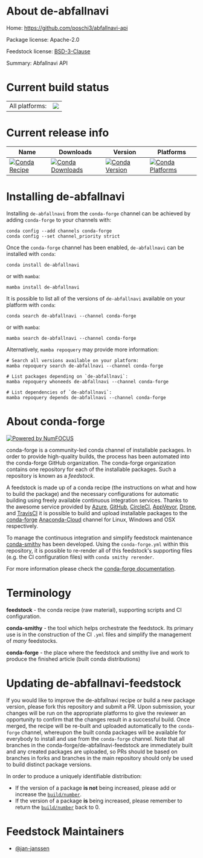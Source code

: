 About de-abfallnavi
===================

Home: https://github.com/poschi3/abfallnavi-api

Package license: Apache-2.0

Feedstock license: [BSD-3-Clause](https://github.com/conda-forge/de-abfallnavi-feedstock/blob/main/LICENSE.txt)

Summary: Abfallnavi API

Current build status
====================


<table><tr><td>All platforms:</td>
    <td>
      <a href="https://dev.azure.com/conda-forge/feedstock-builds/_build/latest?definitionId=17516&branchName=main">
        <img src="https://dev.azure.com/conda-forge/feedstock-builds/_apis/build/status/de-abfallnavi-feedstock?branchName=main">
      </a>
    </td>
  </tr>
</table>

Current release info
====================

| Name | Downloads | Version | Platforms |
| --- | --- | --- | --- |
| [![Conda Recipe](https://img.shields.io/badge/recipe-de--abfallnavi-green.svg)](https://anaconda.org/conda-forge/de-abfallnavi) | [![Conda Downloads](https://img.shields.io/conda/dn/conda-forge/de-abfallnavi.svg)](https://anaconda.org/conda-forge/de-abfallnavi) | [![Conda Version](https://img.shields.io/conda/vn/conda-forge/de-abfallnavi.svg)](https://anaconda.org/conda-forge/de-abfallnavi) | [![Conda Platforms](https://img.shields.io/conda/pn/conda-forge/de-abfallnavi.svg)](https://anaconda.org/conda-forge/de-abfallnavi) |

Installing de-abfallnavi
========================

Installing `de-abfallnavi` from the `conda-forge` channel can be achieved by adding `conda-forge` to your channels with:

```
conda config --add channels conda-forge
conda config --set channel_priority strict
```

Once the `conda-forge` channel has been enabled, `de-abfallnavi` can be installed with `conda`:

```
conda install de-abfallnavi
```

or with `mamba`:

```
mamba install de-abfallnavi
```

It is possible to list all of the versions of `de-abfallnavi` available on your platform with `conda`:

```
conda search de-abfallnavi --channel conda-forge
```

or with `mamba`:

```
mamba search de-abfallnavi --channel conda-forge
```

Alternatively, `mamba repoquery` may provide more information:

```
# Search all versions available on your platform:
mamba repoquery search de-abfallnavi --channel conda-forge

# List packages depending on `de-abfallnavi`:
mamba repoquery whoneeds de-abfallnavi --channel conda-forge

# List dependencies of `de-abfallnavi`:
mamba repoquery depends de-abfallnavi --channel conda-forge
```


About conda-forge
=================

[![Powered by
NumFOCUS](https://img.shields.io/badge/powered%20by-NumFOCUS-orange.svg?style=flat&colorA=E1523D&colorB=007D8A)](https://numfocus.org)

conda-forge is a community-led conda channel of installable packages.
In order to provide high-quality builds, the process has been automated into the
conda-forge GitHub organization. The conda-forge organization contains one repository
for each of the installable packages. Such a repository is known as a *feedstock*.

A feedstock is made up of a conda recipe (the instructions on what and how to build
the package) and the necessary configurations for automatic building using freely
available continuous integration services. Thanks to the awesome service provided by
[Azure](https://azure.microsoft.com/en-us/services/devops/), [GitHub](https://github.com/),
[CircleCI](https://circleci.com/), [AppVeyor](https://www.appveyor.com/),
[Drone](https://cloud.drone.io/welcome), and [TravisCI](https://travis-ci.com/)
it is possible to build and upload installable packages to the
[conda-forge](https://anaconda.org/conda-forge) [Anaconda-Cloud](https://anaconda.org/)
channel for Linux, Windows and OSX respectively.

To manage the continuous integration and simplify feedstock maintenance
[conda-smithy](https://github.com/conda-forge/conda-smithy) has been developed.
Using the ``conda-forge.yml`` within this repository, it is possible to re-render all of
this feedstock's supporting files (e.g. the CI configuration files) with ``conda smithy rerender``.

For more information please check the [conda-forge documentation](https://conda-forge.org/docs/).

Terminology
===========

**feedstock** - the conda recipe (raw material), supporting scripts and CI configuration.

**conda-smithy** - the tool which helps orchestrate the feedstock.
                   Its primary use is in the construction of the CI ``.yml`` files
                   and simplify the management of *many* feedstocks.

**conda-forge** - the place where the feedstock and smithy live and work to
                  produce the finished article (built conda distributions)


Updating de-abfallnavi-feedstock
================================

If you would like to improve the de-abfallnavi recipe or build a new
package version, please fork this repository and submit a PR. Upon submission,
your changes will be run on the appropriate platforms to give the reviewer an
opportunity to confirm that the changes result in a successful build. Once
merged, the recipe will be re-built and uploaded automatically to the
`conda-forge` channel, whereupon the built conda packages will be available for
everybody to install and use from the `conda-forge` channel.
Note that all branches in the conda-forge/de-abfallnavi-feedstock are
immediately built and any created packages are uploaded, so PRs should be based
on branches in forks and branches in the main repository should only be used to
build distinct package versions.

In order to produce a uniquely identifiable distribution:
 * If the version of a package **is not** being increased, please add or increase
   the [``build/number``](https://docs.conda.io/projects/conda-build/en/latest/resources/define-metadata.html#build-number-and-string).
 * If the version of a package **is** being increased, please remember to return
   the [``build/number``](https://docs.conda.io/projects/conda-build/en/latest/resources/define-metadata.html#build-number-and-string)
   back to 0.

Feedstock Maintainers
=====================

* [@jan-janssen](https://github.com/jan-janssen/)

